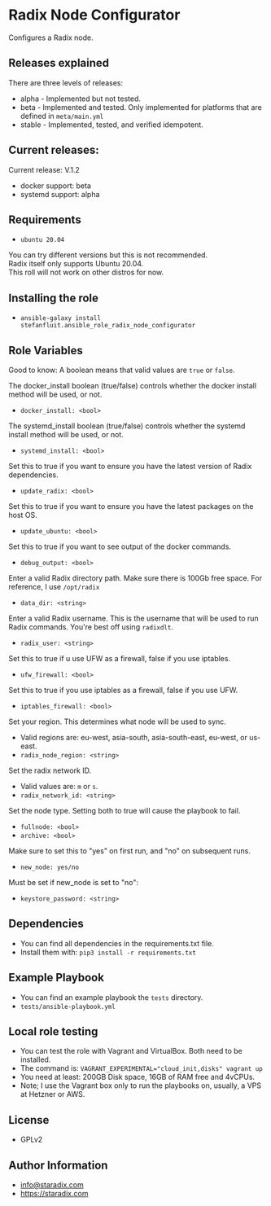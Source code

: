 Radix Node Configurator
=========
Configures a Radix node.  

Releases explained
------------

There are three levels of releases:
* alpha     - Implemented but not tested.
* beta      - Implemented and tested. Only implemented for platforms that are defined in `meta/main.yml`
* stable    - Implemented, tested, and verified idempotent.

Current releases:
------------

Current release: V.1.2
* docker support: beta
* systemd support: alpha

Requirements
------------
* `ubuntu 20.04`
  
You can try different versions but this is not recommended.  
Radix itself only supports Ubuntu 20.04.  
This roll will not work on other distros for now.  

Installing the role
------------

* `ansible-galaxy install stefanfluit.ansible_role_radix_node_configurator`

Role Variables
------------

Good to know: A boolean means that valid values are `true` or `false`.

The docker_install boolean (true/false) controls whether the docker install method will be used, or not.
* `docker_install: <bool>`

The systemd_install boolean (true/false) controls whether the systemd install method will be used, or not.
* `systemd_install: <bool>`

Set this to true if you want to ensure you have the latest version of Radix dependencies.
* `update_radix: <bool>`

Set this to true if you want to ensure you have the latest packages on the host OS.
* `update_ubuntu: <bool>`

Set this to true if you want to see output of the docker commands.
* `debug_output: <bool>`

Enter a valid Radix directory path. Make sure there is 100Gb free space.
For reference, I use `/opt/radix`
* `data_dir: <string>`

Enter a valid Radix username. This is the username that will be used to run Radix commands.
You're best off using `radixdlt`.
* `radix_user: <string>`

Set this to true if u use UFW as a firewall, false if you use iptables.
* `ufw_firewall: <bool>`

Set this to true if you use iptables as a firewall, false if you use UFW.
* `iptables_firewall: <bool>`

Set your region. This determines what node will be used to sync. 
* Valid regions are: eu-west, asia-south, asia-south-east, eu-west, or us-east.
* `radix_node_region: <string>`

Set the radix network ID. 
* Valid values are: `m` or `s`.
* `radix_network_id: <string>`

Set the node type. Setting both to true will cause the playbook to fail.
* `fullnode: <bool>`
* `archive: <bool>`

Make sure to set this to "yes" on first run, and "no" on subsequent runs.
* `new_node: yes/no`

Must be set if new_node is set to "no":
* `keystore_password: <string>`

Dependencies
------------

* You can find all dependencies in the requirements.txt file.  
* Install them with: `pip3 install -r requirements.txt`

Example Playbook
----------------

* You can find an example playbook the `tests` directory.
* `tests/ansible-playbook.yml`


Local role testing
-------
* You can test the role with Vagrant and VirtualBox. Both need to be installed.  
* The command is: `VAGRANT_EXPERIMENTAL="cloud_init,disks" vagrant up`  
* You need at least: 200GB Disk space, 16GB of RAM free and 4vCPUs.
* Note; I use the Vagrant box only to run the playbooks on, usually, a VPS at Hetzner or AWS.

License
-------

* GPLv2

Author Information
------------------

* [info@staradix.com](mailto://info@staradix.com)
* https://staradix.com